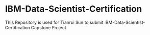 # IBM-Data-Scientist-Certification
This Repository is used for Tianrui Sun to submit IBM-Data-Scientist-Certification Capstone Project
